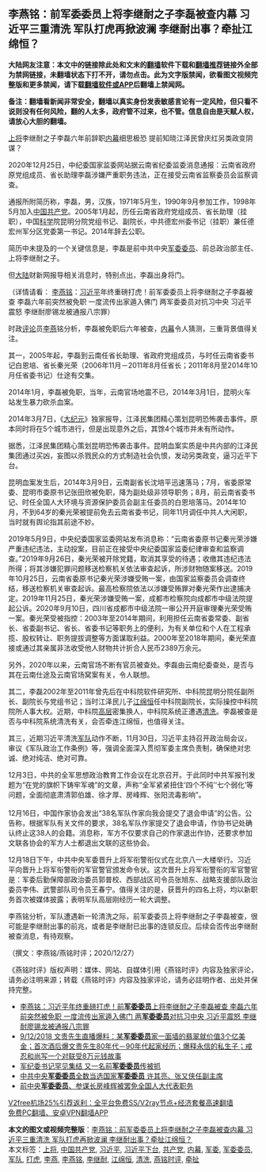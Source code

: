  <h2>李燕铭：前军委委员上将李继耐之子李磊被查内幕 习近平三重清洗 军队打虎再掀波澜 李继耐出事？牵扯江绵恒？</h2> <p class="notice"><b>大陆网友注意：本文中的链接除此处和文末的<a href="https://github.com/bannedbook/fanqiang" >翻墙</a>软件下载和<a href="https://github.com/killgcd/justmysocks/blob/master/README.md">翻墙推荐</a>链接外全部为禁网链接，未翻墙状态下打不开，请勿点击。此为文字版禁闻，欲看图文视频完整版和更多禁闻，请下载<a href="https://github.com/bannedbook/fanqiang">翻墙软件或APP</a>后翻墙上禁闻网。</p><p>备注：翻墙看新闻非常安全，翻墙以真实身份发表敏感言论有一定风险，但只看不说则没有任何风险，翻的人太多，政府管不过来，也不管。信息自由是天赋人权，请放心大胆的翻墙。</b></p>  <div class="entry">  <p></p> <p><a href="https://www.bannedbook.org/bnews/tag/%e4%b8%8a%e5%b0%86/" class="st_tag internal_tag" rel="tag" title="标签 上将 下的日志">上将</a>李继耐之子李磊六年前辞职<span class='wp_keywordlink_affiliate'><a href="https://www.bannedbook.org/bnews/ccpdope/" title="中共高层内幕" target="_blank">内幕</a></span>细思极恐 提前知晓江泽民曾庆红另类政变阴谋&#65311;</p> <p>2020年12月25日&#65292;中纪委国家监委网站据云南省纪委监委消息通报&#65306;云南省政府原党组成员&#12289;省长助理李磊涉嫌严重职务违法&#65292;正在接受云南省监察委员会监察调查&#12290;</p> <p>   通报所附简历称&#65292;李磊&#65292;男&#65292;汉族&#65292;1971年5月生&#65292;1990年9月参加工作&#65292;1998年5月加入<span class='wp_keywordlink_affiliate'><a href="https://www.bannedbook.org/" title="中国" target="_blank">中国</a></span><a href="https://www.bannedbook.org/bnews/tag/%e5%85%b1%e4%ba%a7%e5%85%9a/" class="st_tag internal_tag" rel="tag" title="标签 共产党 下的日志">共产党</a>&#12290;2005年1月起&#65292;历任云南省政府党组成员&#12289;省长助理&#65288;挂职&#65289;&#65292;中国<span class='wp_keywordlink'><a href="https://www.bannedbook.org/forum11/topic309.html" title="禁片：“科学”的棍子" target="_blank">科学</a></span>院昆明分院党组书记&#12289;副院长&#65292;中共德宏州委书记&#65288;挂职&#65289;兼任德宏州军分区党委第一书记&#12290;2014年辞去公职&#12290; </p> <p>简历中未提及的一个关键信息是&#65292;李磊是前中共中央<a href="https://www.bannedbook.org/bnews/tag/%E5%86%9B%E5%A7%94%E5%A7%94%E5%91%98/" class="st_tag internal_tag" rel="tag" title="标签 军委委员 下的日志">军委委员</a>&#12289;前总政治部主任&#12289;上将李继耐之子&#12290;</p>  <p>但<span class='wp_keywordlink_affiliate'><a href="https://www.bannedbook.org/" title="大陆" target="_blank">大陆</a></span>财新网报导相关消息时&#65292;特别点出&#65292;李磊出身将门&#12290;</p> <p>&#65288;详情请看&#65306; <a href="https://www.bannedbook.org/bnews/tag/%e6%9d%8e%e7%87%95%e9%93%ad/" class="st_tag internal_tag" rel="tag" title="标签 李燕铭 下的日志">李燕铭</a>&#65306;<a href="https://www.bannedbook.org/bnews/tag/%e4%b9%a0%e8%bf%91%e5%b9%b3/" class="st_tag internal_tag" rel="tag" title="标签 习近平 下的日志">习近平</a>年终重磅打虎&#65281;前军委委员上将李继耐之子李磊被查 李磊六年前突然被免职 一度流传出家遁入佛门 两军委委员对抗习中央 习近平震怒 李继耐廖锡龙被通报八宗罪&#65289;</p> <p>时政<span class='wp_keywordlink_affiliate'><a href="https://www.bannedbook.org/bnews/comments/" title="新闻评论" target="_blank">评论</a></span>员<a href="https://www.bannedbook.org/bnews/tag/%e6%9d%8e%e7%87%95/" class="st_tag internal_tag" rel="tag" title="标签 李燕 下的日志">李燕</a>铭分析&#65292;李磊被免职后六年被查&#65292;<a href="https://www.bannedbook.org/bnews/tag/%E5%86%85%E5%B9%95/" class="st_tag internal_tag" rel="tag" title="标签 内幕 下的日志">内幕</a>令人猜测&#65292;三重背景值得关注&#12290;</p> <p>   其一&#65292;2005年起&#65292;李磊到云南任省长助理&#12289;省政府党组成员&#65292;与时任云南省委书记白恩培&#12289;省长秦光荣&#65288;2006年11月&#65293;2011年8月任省长&#65307;2011年8月至2014年10月任省委书记&#65289;仕途有交集&#12290;</p> <p>2014年1月&#65292;李磊被免职&#65292;当年&#65292;云南官场地震不已&#65292;2014年3月1日&#65292;昆明火车站发生暴力砍杀血案&#12290; </p>  <p>2014年3月7日&#65292;&#12298;<span class='wp_keywordlink_affiliate'><a href="http://www.epochtimes.com/" title="大纪元" target="_blank">大纪元</a></span>&#12299;独家报导&#65292;江泽民集团精心策划昆明恐怖袭击事件&#12290;原本同时将在5个城市进行&#65292;但是出现意外之后&#65292;其馀4个城市并未有所动作&#12290;</p> <p>据悉&#65292;江泽民集团精心策划昆明恐怖袭击事件&#12290;昆明血案实质是中共内部的江泽民集团通过买凶&#65292;妄图以杀戮民众的方式制造社会仇恨&#65292;发动另类政变&#65292;逼习近平下台&#12290;</p> <p>昆明血案发生后&#65292;2014年3月9日&#65292;云南副省长沈培平迅速落马&#65307;7月&#65292;省委原常委&#12289;昆明市委原书记张田欣被免职&#65292;降为副处级非领导职务&#65307;8月&#65292;前云南省委书记&#12289;时任全国人大环境与资源保护委员会副主任委员的白恩培落马&#12290;2014年10月&#65292;不到64岁的秦光荣被提前免去云南省委书记&#65292;同年11月调任中共人大闲职&#65292;当时就有舆论指其前途不妙&#12290; </p> <p>   2019年5月9日&#65292;中央纪委国家监委网站发布消息称&#65306;&#8220;云南省委原书记秦光荣涉嫌严重违纪违法&#65292;主动投案&#65292;目前正在接受中央纪委国家监委纪律审查和监察调查&#12290;&#8221;2019年9月26日&#65292;秦光荣被开除党籍&#65292;取消其享受的待遇&#65307;收缴其违纪违法所得&#65307;将其涉嫌犯罪问题移送检察机关依法审查起诉&#65292;所涉财物随案移送&#12290;2019年10月25日&#65292;云南省委原书记秦光荣涉嫌受贿一案&#65292;由国家监察委员会调查终结&#65292;移送检察机关审查起诉&#12290;最高检察院依法以涉嫌受贿罪对秦光荣作出逮捕决定&#12290;2019年11月25日&#65292;秦光荣涉嫌受贿一案&#65292;成都市检察院向成都市中级法院提起公诉&#12290;2020年9月10日&#65292;四川省成都市中级法院一审公开开庭审理秦光荣受贿一案&#12290;秦光荣受被指控&#65306;2003年至2014年期间&#65292;利用担任云南省委常委&#12289;副省长&#12289;省委副书记&#12289;省长&#12289;省委书记等职务上的便利&#65292;为有关单位和个人在工程承揽&#12289;股权转让&#12289;职务提拔调整等方面谋取利益&#12290;2000年至2018年期间&#65292;秦光荣直接或通过其亲属非法收受他人财物共计折合人民币2389万余元&#12290;</p> <p>另外&#65292;2020年以来&#65292;云南官场不断有官员被查处&#12290;李磊由云南纪委查处&#65292;是否与其在云南仕途及云南官场窝案有关&#65292;令人联想&#12290;</p>  <p>其二&#65292;李磊2002年至2011年曾先后在中科院软件研究所&#12289;中科院昆明分院任副所长&#12289;副院长与党组书记&#65307;当时江泽民儿子<a href="https://www.bannedbook.org/bnews/tag/%e6%b1%9f%e7%bb%b5%e6%81%92/" class="st_tag internal_tag" rel="tag" title="标签 江绵恒 下的日志">江绵恒</a>任中科院副院长&#65292;实际操控中科院院所人事大权&#12290;近期&#65292;中科院<span class='wp_keywordlink_affiliate'><a href="https://www.bannedbook.org/bnews/ccpdope/" title="中共高层内幕" target="_blank">高层</a></span>密集换人&#65292;中科院系统正遭遇<a href="https://www.bannedbook.org/bnews/tag/%E6%B8%85%E6%B4%97/" class="st_tag internal_tag" rel="tag" title="标签 清洗 下的日志">清洗</a>&#12290;李磊被查是否与中科院系统清洗有关&#65292;会否牵连江绵恒&#65292;也值得关注&#12290;</p> <p>其三&#65292;近期习近平清洗<a href="https://www.bannedbook.org/bnews/tag/%E5%86%9B%E9%98%9F/" class="st_tag internal_tag" rel="tag" title="标签 军队 下的日志">军队</a>动作不断&#65292;11月30日&#65292;习近平主持召开政治局会议&#65292;审议&#12298;军队政治工作条例&#12299;等&#65292;强调全面深入贯彻军委主席负责制&#65292;确保绝对忠诚&#12289;绝对纯洁&#12289;绝对可靠&#12290;</p> <p>12月3日&#65292;中共的全军思想政治教育工作会议在北京召开&#12290;于此同时中共军报刊发题为&#8220;在党的旗帜下铸牢军魂&#8221;的文章&#65292;声称&#8220;全军紧紧扭住&#8216;四个不纯&#8217;&#8216;七个弱化&#8217;等问题&#65292;全面彻底肃清郭伯雄&#12289;徐才厚&#12289;房峰辉&#12289;张阳流毒影响&#8221;&#12290;<br />&nbsp;<br />12月16日&#65292;中国作家协会发出&#8220;38名军队作家向我会提交了退会申请&#8221;的公告&#12290;公告称&#65292;根据军队有关文件的要求&#65292;38名军队作家提交了退会申请&#65292;作协书记处确认终止这38人的会籍&#12290;消息称&#65292;军方不仅要求自己的作家退出作协&#65292;还要求参加文联各协会的军方人士都退出文联的这些协会&#12290;</p> <p>   12月18日下午&#65292;中共中央军委晋升上将军衔警衔仪式在北京八一大楼举行&#12290;习近平向晋升上将军衔警衔的军官警官颁发命令状&#12290;这次晋升上将军衔警衔的军官警官是&#65306;军委后勤保障部政治委员郭普校&#12289;西部战区司令员张旭东&#12289;战略支援部队政治委员李伟&#12289;武警部队司令员王春宁&#12290;值得关注的是&#65292;获晋升的四名上将&#65292;均以新职务首次被媒体披露&#65307;表明军队高层刚经历一轮大调整&#12290;</p> <p>李燕铭分析&#65292;军队遭遇新一轮清洗之际&#65292;前军委委员上将李继耐之子李磊被查&#65292;很可能是李继耐出事的前兆&#65292;或者是李继耐已出事的连锁反应&#12290;后续会否传出李继耐被查消息&#65292;有待观察&#12290;</p>  <p>&#65288;撰文&#65306;李燕铭/燕铭时评&#65307;2020/12/27&#65289;</p> <p>&#12298;燕铭时评&#12299;版权声明&#65306;媒体&#12289;网站&#12289;自媒体引用&#12298;燕铭时评&#12299;内容及独家评论&#65292;请务必注明来源&#65307;转载&#12298;燕铭时评&#12299;内容及独家评论&#65292;请务必註明作者&#12289;出处并保持完整&#12290; </p> <ul class='op-related-articles' title='相关阅读'> <li><a href='https://www.bannedbook.org/bnews/comments/20201225/1454805.html' target='_blank'>李燕铭：习近平年终重磅打虎！前<b>军委委员</b>上将李继耐之子李磊被查 李磊六年前突然被免职 一度流传出家遁入佛门 两<b>军委委员</b>对抗习中央 习近平震怒 李继耐廖锡龙被通报八宗罪</a></li> <li><a href='https://www.bannedbook.org/bnews/guowengui/20180913/997197.html' target='_blank'>9/12/2018 文贵先生直播爆料：某<b>军委委员</b>家一面墙的翡翠就价值3个亿美金；首次酒后爆文贵先生80年代－90年代起家经历；爆释永信的私生子；戒忍和尚写一个对联受8万元钱故事</a></li> <li><a href='https://www.bannedbook.org/bnews/cbnews/20180627/963362.html' target='_blank'>军纪委书记罕见集结 又一名前<b>军委委员</b>传被抓</a></li> <li><a href='https://www.bannedbook.org/bnews/headline/20180319/916436.html' target='_blank'>中共中央<b>军委委员</b>全数当选国家<b>军委委员</b> 许其亮、张又侠任副主席</a></li> <li><a href='https://www.bannedbook.org/bnews/headline/20180226/905510.html' target='_blank'>前中央<b>军委委员</b>、参谋长房峰辉被罢免全国人大代表职务</a></li> </ul> <p class="texttj"> <a href="https://github.com/bannedbook/fanqiang/wiki/V2ray%E6%9C%BA%E5%9C%BA" target="_blank">V2free机场25%引荐返利：全平台免费SS/V2ray节点+经济套餐高速翻墙</a><br/> <a href="https://github.com/bannedbook/fanqiang/wiki/%E7%A6%81%E9%97%BB%E7%BD%91%E5%AE%89%E5%8D%93%E7%BF%BB%E5%A2%99%E6%96%B0%E9%97%BBAPP" target="_blank">免费PC翻墙、安卓VPN翻墙APP</a></p><p> </p><a name='sharetosocial'></a>       <div><b>本文的图文或视频完整版</b>：<a href='https://www.bannedbook.org/bnews/comments/20201228/1456222.html'>李燕铭：前军委委员上将李继耐之子李磊被查内幕 习近平三重清洗 军队打虎再掀波澜 李继耐出事？牵扯江绵恒？</a></div>  </div><!--END ENTRY--> <div class="postfooter"> <div>本文标签：<a href="https://www.bannedbook.org/bnews/tag/%e4%b8%8a%e5%b0%86/" rel="tag">上将</a>, <a href="https://www.bannedbook.org/bnews/tag/%e4%b8%ad%e5%9b%bd%e5%85%b1%e4%ba%a7%e5%85%9a/" rel="tag">中国共产党</a>, <a href="https://www.bannedbook.org/bnews/tag/%e4%b9%a0%e8%bf%91%e5%b9%b3/" rel="tag">习近平</a>, <a href="https://www.bannedbook.org/bnews/tag/%e4%b9%a0%e8%bf%91%e5%b9%b3%e4%b8%8b%e5%8f%b0/" rel="tag">习近平下台</a>, <a href="https://www.bannedbook.org/bnews/tag/%e5%85%b1%e4%ba%a7%e5%85%9a/" rel="tag">共产党</a>, <a href="https://www.bannedbook.org/bnews/tag/%E5%86%85%E5%B9%95/" rel="tag">内幕</a>, <a href="https://www.bannedbook.org/bnews/tag/%E5%86%9B%E5%A7%94/" rel="tag">军委</a>, <a href="https://www.bannedbook.org/bnews/tag/%E5%86%9B%E5%A7%94%E5%A7%94%E5%91%98/" rel="tag">军委委员</a>, <a href="https://www.bannedbook.org/bnews/tag/%E5%86%9B%E9%98%9F/" rel="tag">军队</a>, <a href="https://www.bannedbook.org/bnews/tag/%E6%89%93%E8%99%8E/" rel="tag">打虎</a>, <a href="https://www.bannedbook.org/bnews/tag/%e6%9d%8e%e7%87%95/" rel="tag">李燕</a>, <a href="https://www.bannedbook.org/bnews/tag/%e6%9d%8e%e7%87%95%e9%93%ad/" rel="tag">李燕铭</a>, <a href="https://www.bannedbook.org/bnews/tag/%e6%9d%8e%e7%bb%a7%e8%80%90/" rel="tag">李继耐</a>, <a href="https://www.bannedbook.org/bnews/tag/%e6%b1%9f%e7%bb%b5%e6%81%92/" rel="tag">江绵恒</a>, <a href="https://www.bannedbook.org/bnews/tag/%E6%B8%85%E6%B4%97/" rel="tag">清洗</a>, <a href="https://www.bannedbook.org/bnews/tag/%e7%87%95%e9%93%ad%e6%97%b6%e8%af%84/" rel="tag">燕铭时评</a>, <a href="https://www.bannedbook.org/bnews/tag/%E7%89%B5%E6%89%AF/" rel="tag">牵扯</a></div>  </div><!--END POSTFOOTER--> 